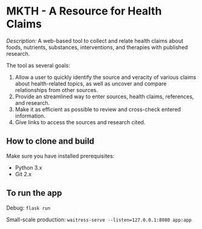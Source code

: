 # MKTH - A Resource for Health Claims
_Description:_ A web-based tool to collect and relate health claims about foods, nutrients, substances, interventions, and therapies with published research.

The tool as several goals:
1. Allow a user to quickly identify the source and veracity of various claims about health-related topics, as well as uncover and compare relationships from other sources.
1. Provide an streamlined way to enter sources, health claims, references, and research.
1. Make it as efficient as possible to review and cross-check entered information.
1. Give links to access the sources and research cited.

## How to clone and build

Make sure you have installed prerequisites:
- Python 3.x
- Git 2.x

## To run the app
 
Debug: `flask run`

Small-scale production: `waitress-serve --listen=127.0.0.1:8080 app:app`


